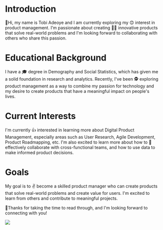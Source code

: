 # Introduction
👋Hi, my name is Tobi Adeoye and I am currently exploring my 😊 interest in product management. I'm passionate about creating 🧑‍💻 innovative products that solve real-world problems and I'm looking forward to collaborating with others who share this passion.

# Educational Background
I have a 🎓 degree in Demography and Social Statistics, which has given me a solid foundation in research and analytics. Recently, I've been 🕵️ exploring product management as a way to combine my passion for technology and my desire to create products that have a meaningful impact on people's lives.

# Current Interests
I'm currently 👍 interested in learning more about Digital Product Management, especially areas such as User Research, Agile Development, Product Roadmapping, etc. I'm also excited to learn more about how to 💚 effectively collaborate with cross-functional teams, and how to use data to make informed product decisions.

# Goals
My goal is to ✌️ become a skilled product manager who can create products that solve real-world problems and create value for users. I'm excited to learn from others and contribute to meaningful projects.

🤗Thanks for taking the time to read through, and I'm looking forward to connecting with you!

<a href="https://twitter.com/tobisure"><img src="https://img.shields.io/badge/Twitter-1DA1F2?style=for-the-badge&logo=twitter&logoColor=white"></a>


